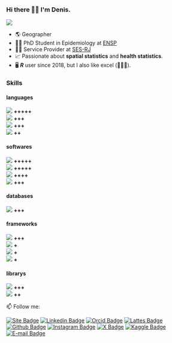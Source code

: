 ### Hi there 🙋‍♂️ I'm Denis.

![](https://denis-or.com.br/images/lofi.png)

* 🌎 Geographer
* 👨‍🎓 PhD Student in Epidemiology at [ENSP](https://ensp.fiocruz.br/)
* 👨‍🏭 Service Provider at [SES-RJ](https://cisshiny.saude.rj.gov.br/)
* 📈 Passionate about **spatial statistics** and **health statistics**.
* 🖥️ ***R*** user since 2018, but I also like excel (🤷🏻‍♂️).

### Skills

#### languages  
![](https://img.shields.io/badge/R-276DC3?style=flat-square&logo=r&logoColor=white) **+++++**  
![](https://img.shields.io/badge/%3C/%3E%20html-3D72D7?style=flat-square&logo=mysl&logoColor=white) **+++**  
![](https://img.shields.io/badge/Markdown-000000?style=flat-square&logo=markdown&logoColor=white) **+++**  
![](https://img.shields.io/badge/Python-FFD43B?style=flat-square&logo=python&logoColor=blue) **++**  

#### softwares  
![](https://img.shields.io/badge/qgis-93b023?&style=flat-square&logo=qgis&logoColor=white) **+++++**  
![](https://img.shields.io/badge/Microsoft_Excel-217346?style=flat-square&logo=microsoft-excel&logoColor=white) **+++++**  
![](https://img.shields.io/badge/RStudio-75AADB?style=flat-square&logo=RStudio&logoColor=white) **++++**  
![](https://img.shields.io/badge/VSCode-0078D4?style=flat-square&logo=visual%20studio%20code&logoColor=white) **+++**  

#### databases
![](https://img.shields.io/badge/duckdb-black?style=flat-square&logo=duckdb) **+++**  

#### frameworks  
![](https://img.shields.io/badge/Elastic_Search-005571?style=flat-square&logo=elasticsearch&logoColor=white) **+++**  
![](https://img.shields.io/badge/Docker-2CA5E0?style=flat-square&logo=docker&logoColor=white) **+**  
![](https://img.shields.io/badge/Jupyter-F37626.svg?&style=flat-square&logo=Jupyter&logoColor=white) **+**  
![](https://img.shields.io/badge/Postman-FF6C37?style=flat-square&logo=Postman&logoColor=white) **+**  

#### librarys  
![](https://img.shields.io/badge/Leaflet-199900?style=flat-square&logo=Leaflet&logoColor=white) **+++**  
![](https://img.shields.io/badge/Plotly-239120?style=flat-square&logo=plotly&logoColor=white) **++**  


:mailbox: Follow me:

[![Site Badge](https://img.shields.io/badge/denis--or.com.br-blue?style=flat-square&logo=About.me&logoColor=white&link=https://denis-or.com.br/)](https://denis-or.com.br/)
[![Linkedin Badge](https://img.shields.io/badge/-denis--or-blue?style=flat-square&logo=Linkedin&logoColor=white&link=https://www.linkedin.com/in/denis-or/)](https://www.linkedin.com/in/denis-or/)
[![Orcid Badge](https://img.shields.io/badge/orcid-A6CE39?style=flat-square&logo=orcid&logoColor=white&link=https://orcid.org/0000-0003-3748-876X)](https://orcid.org/0000-0003-3748-876X)
[![Lattes Badge](https://img.shields.io/badge/-Lattes-orange?style=flat-square&logo=GitBook&logoColor=white&link=http://lattes.cnpq.br/2433599000300626)](http://lattes.cnpq.br/2433599000300626)
[![Github Badge](https://img.shields.io/badge/-denis--or-black?style=flat-square&logo=github&logoColor=white&link=https://github.com/denis-or)](https://github.com/denis-or)
[![Instagram Badge](https://img.shields.io/badge/catoper.mg-E4405F?style=flat-square&logo=instagram&logoColor=white&link=https://www.instagram.com/catoper.mg/)](https://www.instagram.com/catoper.mg/)
[![X Badge](https://img.shields.io/badge/Catoper-000000?style=flat-square&logo=x&logoColor=white&link=https://x.com/Catoper)](https://x.com/Catoper)
[![Kaggle Badge](https://img.shields.io/badge/Kaggle-20BEFF?style=flat-square&logo=Kaggle&logoColor=white&link=https://www.kaggle.com/catoper)](https://www.kaggle.com/catoper)
[![E-mail Badge](https://img.shields.io/badge/-catoper@gmail.com-red?style=flat-square&logo=Gmail&logoColor=white&link=mailto:catoper@gmail.com)](mailto:catoper@gmail.com)
